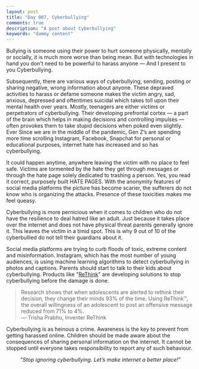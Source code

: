 ```yaml
---
layout: post
title: "Day 007, Cyberbullying"
comments: true
description: "A post about Cyberbullying"
keywords: "dummy content"
---
```


Bullying is someone using their power to hurt someone physically, mentally or socially, it is much more worse than being mean. But with technologies in hand you don't need to be powerful to harass anyone — And I present to you Cyberbullying.

Subsequently, there are various ways of cyberbullying, sending, posting or sharing negative, wrong information about anyone. These depraved activities to harass or defame someone makes the victim angry, sad, anxious, depressed and oftentimes suicidal which takes toll upon their mental health over years. Mostly, teenagers are either victims or perpetrators of cyberbullying. Their developing prefrontal cortex — a part of the brain which helps in making decisions and controlling impulses — often provokes them to take stupid decisions when poked even slightly. Ever Since we are in the middle of the pandemic, Gen Z’s are spending more time scrolling Instagram, Facebook, Snapchat for personal or educational purposes, internet hate has increased and so has cyberbullying. 

It could happen anytime, anywhere leaving the victim with no place to feel safe. Victims are tormented by the hate they get through messages or through the hate page solely dedicated to trashing a person. Yes, you read it correct, purposely built HATE PAGES. With the anonymity features of social media platforms the picture has become scarier, the sufferers do not know who is organizing the attacks. Presence of these toxicities makes me feel queasy.

Cyberbullying is more pernicious when it comes to children who do not have the resilience to deal hatred like an adult. Just because it takes place over the internet and does not have physical threat parents generally ignore it. This leaves the victim in a timid spot. This is why 9 out of 10 of the cyberbullied do not tell their guardians about it.

Social media platforms are trying to curb floods of toxic, extreme content and misinformation. Instagram, which has the most number of young audiences, is using machine learning algorithms to detect cyberbullying in photos and captions. Parents should start to talk to their kids about cyberbullying. Products like "[ReThink](www.rethinkwords.com)" are developing solutions to stop cyberbullying before the damage is done.

> Research shows that when adolescents are alerted to rethink their decision, they change their minds 93% of the time. Using ReThink™, the overall willingness of an adolescent to post an offensive message reduced from 71% to 4%.  
> — Trisha Prabhu, Inventer ReThink 

Cyberbullying is as heinous a crime. Awareness is the key to prevent from getting harassed online. Children should be made aware about the consequences of sharing personal information on the internet. It cannot be stopped until everyone takes responsibility to report any of such behaviour.  
*<center>”Stop ignoring cyberbullying. Let’s make internet a better place!”</center>*




